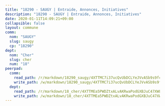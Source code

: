 ```yaml
---
title: "18290 - SAUGY | Entraide, Annonces, Initiatives"
description: "18290 - SAUGY | Entraide, Annonces, Initiatives"
date: 2020-01-11T14:09:21+09:00
collapsible: false
layout: commune
comm:
  nom: "SAUGY"
  slug: saugy
  cp: "18290"
dept:
  nom: "Cher"
  slug: cher
  num: "18"
peerpad:
  comm:
    read_path: /r/markdown/18290_saugy/4XTTMC7i37ucQvUbDCLYeJVvASb9s9fcjVEwJtuNvxFChyqDB
    write_path: /w/markdown/18290_saugy/4XTTMC7i37ucQvUbDCLYeJVvASb9s9fcjVEwJtuNvxFChyqDB-K3TgUMuRA6tm1vf1CaiWjcdrDhBgjJvJoX6QhTi4W67NQdhU2qUHt7s2m64Y4RFHnqaxV3P27HrUnNgpPB8oWaq7oTfHSAPAb6RaYEtsrNCk2ytcPXbyZXPPkSdxZSfyVHpDzQnm
  dept:
    read_path: /r/markdown/18_cher/4XTTMEa5PWDZtxALvAKRwaPodGXBJuC47XWLMLZ5hCaMSik3w
    write_path: /w/markdown/18_cher/4XTTMEa5PWDZtxALvAKRwaPodGXBJuC47XWLMLZ5hCaMSik3w-K3TgTvT6tiupPRTeoV2zMggT6E77BmY6Zeeqwk1pvv6Bfo4GHKoyLD2hQDLMcNajnfixB5aDgngmFZba1jsFtXhXJhkZaMz5Fno5UjuUU6mkQFXv9cWu6FJLmGRziLMtgTSufDeD
---
```


